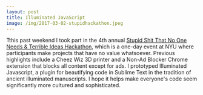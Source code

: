```yaml
---
layout: post
title: Illuminated JavaScript
image: /img/2017-03-02-stupidhackathon.jpeg
---
```

Tthis past weekend I took part in the 4th annual [Stupid Shit That No One Needs & Terrible Ideas Hackathon](https://stupidhackathon.com/), which is a one-day event at NYU where participants make projects that have no value whatsoever. Previous highlights include a Cheez Wiz 3D printer and a Non-Ad Blocker Chrome extension that blocks all content except for ads. I prototyped Illuminated Javascript, a plugin for beautifying code in Sublime Text in the tradition of ancient illuminated manuscripts. I hope it helps make everyone's code seem significantly more cultured and sophisticated.
